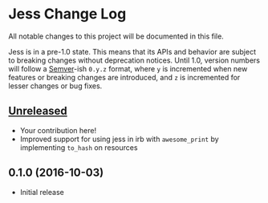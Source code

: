 # Jess Change Log

All notable changes to this project will be documented in this file.

Jess is in a pre-1.0 state. This means that its APIs and behavior are subject to breaking changes without deprecation notices. Until 1.0, version numbers will follow a [Semver][]-ish `0.y.z` format, where `y` is incremented when new features or breaking changes are introduced, and `z` is incremented for lesser changes or bug fixes.

## [Unreleased][]

* Your contribution here!
* Improved support for using jess in irb with `awesome_print` by implementing `to_hash` on resources

## 0.1.0 (2016-10-03)

* Initial release

[Semver]: http://semver.org
[Unreleased]: https://github.com/mattbrictson/chandler/compare/v0.1.0...HEAD
